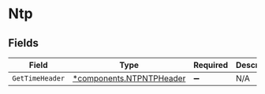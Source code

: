 # Ntp


## Fields

| Field                                                               | Type                                                                | Required                                                            | Description                                                         |
| ------------------------------------------------------------------- | ------------------------------------------------------------------- | ------------------------------------------------------------------- | ------------------------------------------------------------------- |
| `GetTimeHeader`                                                     | [*components.NTPNTPHeader](../../models/components/ntpntpheader.md) | :heavy_minus_sign:                                                  | N/A                                                                 |